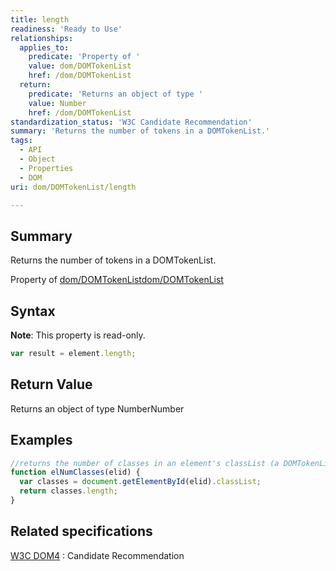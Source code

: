 ```yaml
---
title: length
readiness: 'Ready to Use'
relationships:
  applies_to:
    predicate: 'Property of '
    value: dom/DOMTokenList
    href: /dom/DOMTokenList
  return:
    predicate: 'Returns an object of type '
    value: Number
    href: /dom/DOMTokenList
standardization_status: 'W3C Candidate Recommendation'
summary: 'Returns the number of tokens in a DOMTokenList.'
tags:
  - API
  - Object
  - Properties
  - DOM
uri: dom/DOMTokenList/length

---
```

## Summary

Returns the number of tokens in a DOMTokenList.

Property of [dom/DOMTokenList](/dom/DOMTokenList)[dom/DOMTokenList](/dom/DOMTokenList)

## Syntax

**Note**: This property is read-only.

``` js
var result = element.length;
```

## Return Value

Returns an object of type NumberNumber

## Examples

``` js
//returns the number of classes in an element's classList (a DOMTokenList)
function elNumClasses(elid) {
  var classes = document.getElementById(elid).classList;
  return classes.length;
}
```

## Related specifications

[W3C DOM4](http://www.w3.org/TR/dom/)
:   Candidate Recommendation
